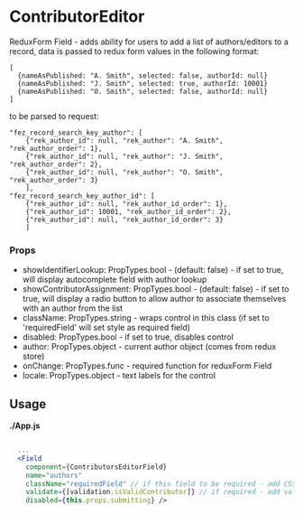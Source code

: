 # ContributorEditor

ReduxForm Field - adds ability for users to add a list of authors/editors to a record,
data is passed to redux form values in the following format:

```
[
  {nameAsPublished: "A. Smith", selected: false, authorId: null}
  {nameAsPublished: "J. Smith", selected: true, authorId: 10001}
  {nameAsPublished: "O. Smith", selected: false, authorId: null}
]
```

to be parsed to request:

```
"fez_record_search_key_author": [
    {"rek_author_id": null, "rek_author": "A. Smith", "rek_author_order": 1}, 
    {"rek_author_id": null, "rek_author": "J. Smith", "rek_author_order": 2}, 
    {"rek_author_id": null, "rek_author": "O. Smith", "rek_author_order": 3}
    ],
"fez_record_search_key_author_id": [
    {"rek_author_id": null, "rek_author_id_order": 1}, 
    {"rek_author_id": 10001, "rek_author_id_order": 2}, 
    {"rek_author_id": null, "rek_author_id_order": 3}
    ]
```

### Props 
- showIdentifierLookup: PropTypes.bool - (default: false) - if set to true, will display autocomplete field with author lookup
- showContributorAssignment: PropTypes.bool - (default: false) - if set to true, will display a radio button to allow author to associate themselves with an author from the list
- className: PropTypes.string - wraps control in this class (if set to 'requiredField' will set style as required field)
- disabled: PropTypes.bool - if set to true, disables control 
- author: PropTypes.object - current author object (comes from redux store)
- onChange: PropTypes.func - required function for reduxForm Field
- locale: PropTypes.object - text labels for the control
  
## Usage

**./App.js**
```jsx

  ...
  <Field
    component={ContributorsEditorField}
    name="authors" 
    className="requiredField" // if this field to be required - add CSS class to indicate it's required
    validate={[validation.isValidContributor]} // if required - add validation
    disabled={this.props.submitting} />
    
```

